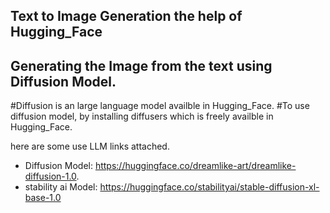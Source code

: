 ## Text to Image Generation the help of Hugging_Face
## Generating the Image from the text using Diffusion Model.
#Diffusion is an large language model availble in Hugging_Face.
#To use diffusion model, by installing diffusers  which is freely availble in Hugging_Face.

here are some use LLM links attached.

- Diffusion Model: https://huggingface.co/dreamlike-art/dreamlike-diffusion-1.0.
- stability ai Model: https://huggingface.co/stabilityai/stable-diffusion-xl-base-1.0
